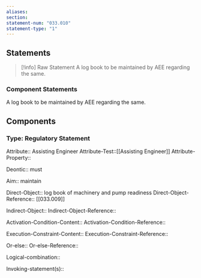 ```yaml
---
aliases: 
section: 
statement-num: "033.010"
statement-type: "1"
---
```

## Statements 
> [!info] Raw Statement
> A log book to be maintained by AEE regarding the same. 
> 

### Component Statements
A log book to be maintained by AEE regarding the same. 
## Components
### Type: Regulatory Statement
Attribute:: Assisting Engineer
Attribute-Test::[[Assisting Engineer]]
Attribute-Property::

Deontic:: must

Aim:: maintain

Direct-Object:: log book of machinery and pump readiness 
Direct-Object-Reference::  [[033.009]]

Indirect-Object::
Indirect-Object-Reference:: 

Activation-Condition-Content::
Activation-Condition-Reference:: 

Execution-Constraint-Content::
Execution-Constraint-Reference:: 

Or-else::
Or-else-Reference:: 

Logical-combination::

Invoking-statement(s)::